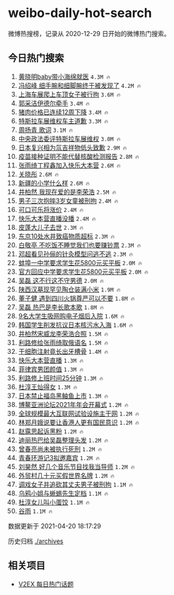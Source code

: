 # weibo-daily-hot-search

微博热搜榜，记录从 2020-12-29 日开始的微博热门搜索。

## 今日热门搜索

<!-- BEGIN -->

1. [黄晓明baby带小海绵就医](https://s.weibo.com/weibo?q=%E9%BB%84%E6%99%93%E6%98%8Ebaby%E5%B8%A6%E5%B0%8F%E6%B5%B7%E7%BB%B5%E5%B0%B1%E5%8C%BB&Refer=top) `4.3M 🔥`
1. [冯绍峰 细手腕和细脚腕终于被发现了](https://s.weibo.com/weibo?q=%E5%86%AF%E7%BB%8D%E5%B3%B0%20%E7%BB%86%E6%89%8B%E8%85%95%E5%92%8C%E7%BB%86%E8%84%9A%E8%85%95%E7%BB%88%E4%BA%8E%E8%A2%AB%E5%8F%91%E7%8E%B0%E4%BA%86&Refer=top) `4.2M 🔥`
1. [上海车展爬上车顶女子被行拘](https://s.weibo.com/weibo?q=%23%E4%B8%8A%E6%B5%B7%E8%BD%A6%E5%B1%95%E7%88%AC%E4%B8%8A%E8%BD%A6%E9%A1%B6%E5%A5%B3%E5%AD%90%E8%A2%AB%E8%A1%8C%E6%8B%98%23&Refer=top) `3.6M 🔥`
1. [郭采洁伊德尔牵手](https://s.weibo.com/weibo?q=%23%E9%83%AD%E9%87%87%E6%B4%81%E4%BC%8A%E5%BE%B7%E5%B0%94%E7%89%B5%E6%89%8B%23&Refer=top) `3.4M 🔥`
1. [猪肉价格已连续12周下降](https://s.weibo.com/weibo?q=%23%E7%8C%AA%E8%82%89%E4%BB%B7%E6%A0%BC%E5%B7%B2%E8%BF%9E%E7%BB%AD12%E5%91%A8%E4%B8%8B%E9%99%8D%23&Refer=top) `3.4M 🔥`
1. [特斯拉车展维权车主道歉](https://s.weibo.com/weibo?q=%23%E7%89%B9%E6%96%AF%E6%8B%89%E8%BD%A6%E5%B1%95%E7%BB%B4%E6%9D%83%E8%BD%A6%E4%B8%BB%E9%81%93%E6%AD%89%23&Refer=top) `3.3M 🔥`
1. [周扬青 歌词](https://s.weibo.com/weibo?q=%E5%91%A8%E6%89%AC%E9%9D%92%20%E6%AD%8C%E8%AF%8D&Refer=top) `3.1M 🔥`
1. [中央政法委评特斯拉车展维权](https://s.weibo.com/weibo?q=%23%E4%B8%AD%E5%A4%AE%E6%94%BF%E6%B3%95%E5%A7%94%E8%AF%84%E7%89%B9%E6%96%AF%E6%8B%89%E8%BD%A6%E5%B1%95%E7%BB%B4%E6%9D%83%23&Refer=top) `3.0M 🔥`
1. [日本复兴相为氚吉祥物低头致歉](https://s.weibo.com/weibo?q=%23%E6%97%A5%E6%9C%AC%E5%A4%8D%E5%85%B4%E7%9B%B8%E4%B8%BA%E6%B0%9A%E5%90%89%E7%A5%A5%E7%89%A9%E4%BD%8E%E5%A4%B4%E8%87%B4%E6%AD%89%23&Refer=top) `2.9M 🔥`
1. [疫苗接种证明不能代替核酸检测报告](https://s.weibo.com/weibo?q=%23%E7%96%AB%E8%8B%97%E6%8E%A5%E7%A7%8D%E8%AF%81%E6%98%8E%E4%B8%8D%E8%83%BD%E4%BB%A3%E6%9B%BF%E6%A0%B8%E9%85%B8%E6%A3%80%E6%B5%8B%E6%8A%A5%E5%91%8A%23&Refer=top) `2.8M 🔥`
1. [张雨绮丁程鑫加入快乐大本营](https://s.weibo.com/weibo?q=%23%E5%BC%A0%E9%9B%A8%E7%BB%AE%E4%B8%81%E7%A8%8B%E9%91%AB%E5%8A%A0%E5%85%A5%E5%BF%AB%E4%B9%90%E5%A4%A7%E6%9C%AC%E8%90%A5%23&Refer=top) `2.6M 🔥`
1. [关晓彤](https://s.weibo.com/weibo?q=%E5%85%B3%E6%99%93%E5%BD%A4&Refer=top) `2.6M 🔥`
1. [新疆的小学什么样](https://s.weibo.com/weibo?q=%23%E6%96%B0%E7%96%86%E7%9A%84%E5%B0%8F%E5%AD%A6%E4%BB%80%E4%B9%88%E6%A0%B7%23&Refer=top) `2.6M 🔥`
1. [井柏然 我现在爱的是李荣浩](https://s.weibo.com/weibo?q=%E4%BA%95%E6%9F%8F%E7%84%B6%20%E6%88%91%E7%8E%B0%E5%9C%A8%E7%88%B1%E7%9A%84%E6%98%AF%E6%9D%8E%E8%8D%A3%E6%B5%A9&Refer=top) `2.5M 🔥`
1. [男子三次抱摔3岁女童被刑拘](https://s.weibo.com/weibo?q=%23%E7%94%B7%E5%AD%90%E4%B8%89%E6%AC%A1%E6%8A%B1%E6%91%943%E5%B2%81%E5%A5%B3%E7%AB%A5%E8%A2%AB%E5%88%91%E6%8B%98%23&Refer=top) `2.4M 🔥`
1. [可口可乐将涨价](https://s.weibo.com/weibo?q=%23%E5%8F%AF%E5%8F%A3%E5%8F%AF%E4%B9%90%E5%B0%86%E6%B6%A8%E4%BB%B7%23&Refer=top) `2.4M 🔥`
1. [快乐大本营直播没播](https://s.weibo.com/weibo?q=%E5%BF%AB%E4%B9%90%E5%A4%A7%E6%9C%AC%E8%90%A5%E7%9B%B4%E6%92%AD%E6%B2%A1%E6%92%AD&Refer=top) `2.4M 🔥`
1. [皮蓬大儿子去世](https://s.weibo.com/weibo?q=%E7%9A%AE%E8%93%AC%E5%A4%A7%E5%84%BF%E5%AD%90%E5%8E%BB%E4%B8%96&Refer=top) `2.3M 🔥`
1. [东京10处水井致癌物质超标](https://s.weibo.com/weibo?q=%E4%B8%9C%E4%BA%AC10%E5%A4%84%E6%B0%B4%E4%BA%95%E8%87%B4%E7%99%8C%E7%89%A9%E8%B4%A8%E8%B6%85%E6%A0%87&Refer=top) `2.3M 🔥`
1. [白敬亭 不吃饭不睡觉我们也要赚钞票](https://s.weibo.com/weibo?q=%E7%99%BD%E6%95%AC%E4%BA%AD%20%E4%B8%8D%E5%90%83%E9%A5%AD%E4%B8%8D%E7%9D%A1%E8%A7%89%E6%88%91%E4%BB%AC%E4%B9%9F%E8%A6%81%E8%B5%9A%E9%92%9E%E7%A5%A8&Refer=top) `2.3M 🔥`
1. [邓超看见孙俪的针灸模型问逃不逃](https://s.weibo.com/weibo?q=%E9%82%93%E8%B6%85%E7%9C%8B%E8%A7%81%E5%AD%99%E4%BF%AA%E7%9A%84%E9%92%88%E7%81%B8%E6%A8%A1%E5%9E%8B%E9%97%AE%E9%80%83%E4%B8%8D%E9%80%83&Refer=top) `2.3M 🔥`
1. [蚌埠一中学要求学生花5800元买平板](https://s.weibo.com/weibo?q=%23%E8%9A%8C%E5%9F%A0%E4%B8%80%E4%B8%AD%E5%AD%A6%E8%A6%81%E6%B1%82%E5%AD%A6%E7%94%9F%E8%8A%B15800%E5%85%83%E4%B9%B0%E5%B9%B3%E6%9D%BF%23&Refer=top) `2.0M 🔥`
1. [官方回应中学要求学生花5800元买平板](https://s.weibo.com/weibo?q=%E5%AE%98%E6%96%B9%E5%9B%9E%E5%BA%94%E4%B8%AD%E5%AD%A6%E8%A6%81%E6%B1%82%E5%AD%A6%E7%94%9F%E8%8A%B15800%E5%85%83%E4%B9%B0%E5%B9%B3%E6%9D%BF&Refer=top) `2.0M 🔥`
1. [吴磊 这不行这不守男德](https://s.weibo.com/weibo?q=%E5%90%B4%E7%A3%8A%20%E8%BF%99%E4%B8%8D%E8%A1%8C%E8%BF%99%E4%B8%8D%E5%AE%88%E7%94%B7%E5%BE%B7&Refer=top) `2.0M 🔥`
1. [陕西汉墓现罕见陶仓装满小米](https://s.weibo.com/weibo?q=%E9%99%95%E8%A5%BF%E6%B1%89%E5%A2%93%E7%8E%B0%E7%BD%95%E8%A7%81%E9%99%B6%E4%BB%93%E8%A3%85%E6%BB%A1%E5%B0%8F%E7%B1%B3&Refer=top) `1.9M 🔥`
1. [董子健 遇到四川火锅尊严可以不要](https://s.weibo.com/weibo?q=%E8%91%A3%E5%AD%90%E5%81%A5%20%E9%81%87%E5%88%B0%E5%9B%9B%E5%B7%9D%E7%81%AB%E9%94%85%E5%B0%8A%E4%B8%A5%E5%8F%AF%E4%BB%A5%E4%B8%8D%E8%A6%81&Refer=top) `1.8M 🔥`
1. [吴磊 热巴是李长歌本歌](https://s.weibo.com/weibo?q=%E5%90%B4%E7%A3%8A%20%E7%83%AD%E5%B7%B4%E6%98%AF%E6%9D%8E%E9%95%BF%E6%AD%8C%E6%9C%AC%E6%AD%8C&Refer=top) `1.8M 🔥`
1. [9名大学生吸网购电子烟后入院](https://s.weibo.com/weibo?q=9%E5%90%8D%E5%A4%A7%E5%AD%A6%E7%94%9F%E5%90%B8%E7%BD%91%E8%B4%AD%E7%94%B5%E5%AD%90%E7%83%9F%E5%90%8E%E5%85%A5%E9%99%A2&Refer=top) `1.6M 🔥`
1. [韩国学生削发抗议日本核污水入海](https://s.weibo.com/weibo?q=%23%E9%9F%A9%E5%9B%BD%E5%AD%A6%E7%94%9F%E5%89%8A%E5%8F%91%E6%8A%97%E8%AE%AE%E6%97%A5%E6%9C%AC%E6%A0%B8%E6%B1%A1%E6%B0%B4%E5%85%A5%E6%B5%B7%23&Refer=top) `1.6M 🔥`
1. [井柏然宋威龙李荣浩合照](https://s.weibo.com/weibo?q=%23%E4%BA%95%E6%9F%8F%E7%84%B6%E5%AE%8B%E5%A8%81%E9%BE%99%E6%9D%8E%E8%8D%A3%E6%B5%A9%E5%90%88%E7%85%A7%23&Refer=top) `1.5M 🔥`
1. [利路修给张雨绮取俄语名](https://s.weibo.com/weibo?q=%23%E5%88%A9%E8%B7%AF%E4%BF%AE%E7%BB%99%E5%BC%A0%E9%9B%A8%E7%BB%AE%E5%8F%96%E4%BF%84%E8%AF%AD%E5%90%8D%23&Refer=top) `1.5M 🔥`
1. [干细胞注射竟长出牙槽骨](https://s.weibo.com/weibo?q=%E5%B9%B2%E7%BB%86%E8%83%9E%E6%B3%A8%E5%B0%84%E7%AB%9F%E9%95%BF%E5%87%BA%E7%89%99%E6%A7%BD%E9%AA%A8&Refer=top) `1.4M 🔥`
1. [快乐大本营直播](https://s.weibo.com/weibo?q=%E5%BF%AB%E4%B9%90%E5%A4%A7%E6%9C%AC%E8%90%A5%E7%9B%B4%E6%92%AD&Refer=top) `1.3M 🔥`
1. [菲律宾男团颜值](https://s.weibo.com/weibo?q=%23%E8%8F%B2%E5%BE%8B%E5%AE%BE%E7%94%B7%E5%9B%A2%E9%A2%9C%E5%80%BC%23&Refer=top) `1.3M 🔥`
1. [利路修上班时间25分钟](https://s.weibo.com/weibo?q=%23%E5%88%A9%E8%B7%AF%E4%BF%AE%E4%B8%8A%E7%8F%AD%E6%97%B6%E9%97%B425%E5%88%86%E9%92%9F%23&Refer=top) `1.3M 🔥`
1. [杜淳王灿得女](https://s.weibo.com/weibo?q=%23%E6%9D%9C%E6%B7%B3%E7%8E%8B%E7%81%BF%E5%BE%97%E5%A5%B3%23&Refer=top) `1.3M 🔥`
1. [日本禁止福岛黑鲉鱼上市](https://s.weibo.com/weibo?q=%23%E6%97%A5%E6%9C%AC%E7%A6%81%E6%AD%A2%E7%A6%8F%E5%B2%9B%E9%BB%91%E9%B2%89%E9%B1%BC%E4%B8%8A%E5%B8%82%23&Refer=top) `1.3M 🔥`
1. [博鳌亚洲论坛2021年年会开幕式](https://s.weibo.com/weibo?q=%E5%8D%9A%E9%B3%8C%E4%BA%9A%E6%B4%B2%E8%AE%BA%E5%9D%9B2021%E5%B9%B4%E5%B9%B4%E4%BC%9A%E5%BC%80%E5%B9%95%E5%BC%8F&Refer=top) `1.2M 🔥`
1. [全球规模最大互联网试验设施主干网](https://s.weibo.com/weibo?q=%E5%85%A8%E7%90%83%E8%A7%84%E6%A8%A1%E6%9C%80%E5%A4%A7%E4%BA%92%E8%81%94%E7%BD%91%E8%AF%95%E9%AA%8C%E8%AE%BE%E6%96%BD%E4%B8%BB%E5%B9%B2%E7%BD%91&Refer=top) `1.2M 🔥`
1. [林郑月娥说要让香港人更有国民意识](https://s.weibo.com/weibo?q=%E6%9E%97%E9%83%91%E6%9C%88%E5%A8%A5%E8%AF%B4%E8%A6%81%E8%AE%A9%E9%A6%99%E6%B8%AF%E4%BA%BA%E6%9B%B4%E6%9C%89%E5%9B%BD%E6%B0%91%E6%84%8F%E8%AF%86&Refer=top) `1.2M 🔥`
1. [赵露思起诉黑粉](https://s.weibo.com/weibo?q=%23%E8%B5%B5%E9%9C%B2%E6%80%9D%E8%B5%B7%E8%AF%89%E9%BB%91%E7%B2%89%23&Refer=top) `1.2M 🔥`
1. [迪丽热巴给吴磊整理头发](https://s.weibo.com/weibo?q=%23%E8%BF%AA%E4%B8%BD%E7%83%AD%E5%B7%B4%E7%BB%99%E5%90%B4%E7%A3%8A%E6%95%B4%E7%90%86%E5%A4%B4%E5%8F%91%23&Refer=top) `1.2M 🔥`
1. [曾春亮尚未被执行死刑](https://s.weibo.com/weibo?q=%E6%9B%BE%E6%98%A5%E4%BA%AE%E5%B0%9A%E6%9C%AA%E8%A2%AB%E6%89%A7%E8%A1%8C%E6%AD%BB%E5%88%91&Refer=top) `1.2M 🔥`
1. [青春环游记3拟邀嘉宾](https://s.weibo.com/weibo?q=%23%E9%9D%92%E6%98%A5%E7%8E%AF%E6%B8%B8%E8%AE%B03%E6%8B%9F%E9%82%80%E5%98%89%E5%AE%BE%23&Refer=top) `1.2M 🔥`
1. [刘昊然 好几个音乐节目找我当导师](https://s.weibo.com/weibo?q=%E5%88%98%E6%98%8A%E7%84%B6%20%E5%A5%BD%E5%87%A0%E4%B8%AA%E9%9F%B3%E4%B9%90%E8%8A%82%E7%9B%AE%E6%89%BE%E6%88%91%E5%BD%93%E5%AF%BC%E5%B8%88&Refer=top) `1.2M 🔥`
1. [外贸村几十元买假世界名牌](https://s.weibo.com/weibo?q=%23%E5%A4%96%E8%B4%B8%E6%9D%91%E5%87%A0%E5%8D%81%E5%85%83%E4%B9%B0%E5%81%87%E4%B8%96%E7%95%8C%E5%90%8D%E7%89%8C%23&Refer=top) `1.2M 🔥`
1. [调戏女子并追砍其丈夫男子被刑拘](https://s.weibo.com/weibo?q=%E8%B0%83%E6%88%8F%E5%A5%B3%E5%AD%90%E5%B9%B6%E8%BF%BD%E7%A0%8D%E5%85%B6%E4%B8%88%E5%A4%AB%E7%94%B7%E5%AD%90%E8%A2%AB%E5%88%91%E6%8B%98&Refer=top) `1.1M 🔥`
1. [乌鸦小姐与蜥蜴先生定档](https://s.weibo.com/weibo?q=%23%E4%B9%8C%E9%B8%A6%E5%B0%8F%E5%A7%90%E4%B8%8E%E8%9C%A5%E8%9C%B4%E5%85%88%E7%94%9F%E5%AE%9A%E6%A1%A3%23&Refer=top) `1.1M 🔥`
1. [杜淳女儿叫小蛋饺](https://s.weibo.com/weibo?q=%23%E6%9D%9C%E6%B7%B3%E5%A5%B3%E5%84%BF%E5%8F%AB%E5%B0%8F%E8%9B%8B%E9%A5%BA%23&Refer=top) `1.1M 🔥`
1. [谷雨](https://s.weibo.com/weibo?q=%E8%B0%B7%E9%9B%A8&Refer=top) `1.1M 🔥`

数据更新于 2021-04-20 18:17:29

<!-- END -->

历史归档 [./archives](./archives)

## 相关项目

- [V2EX 每日热门话题](https://github.com/boojack/v2ex-daily-hot-topic)
